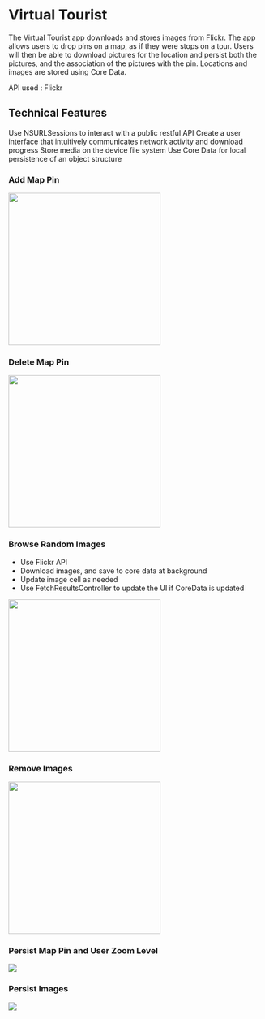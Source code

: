 # Virtual Tourist

The Virtual Tourist app downloads and stores images from Flickr. The app allows users to drop pins on a map, as if they were stops on a tour. Users will then be able to download pictures for the location and persist both the pictures, and the association of the pictures with the pin. Locations and images are stored using Core Data.

API used : Flickr

## Technical Features
Use NSURLSessions to interact with a public restful API
Create a user interface that intuitively communicates network activity and download progress
Store media on the device file system Use Core Data for local persistence of an object structure

### Add Map Pin
<img src="https://media.giphy.com/media/26Ff6cIIOEZVjfX9e/giphy.gif" width="300">

### Delete Map Pin
<img src="https://media.giphy.com/media/3ohjV0RGllpl69aSg8/giphy.gif" width="300">

### Browse Random Images
- Use Flickr API
- Download images, and save to core data at background
- Update image cell as needed
- Use FetchResultsController to update the UI if CoreData is updated

<img src="https://media.giphy.com/media/l4Epg3zanLUVUOEBq/giphy.gif" width="300">

### Remove Images
<img src="https://media.giphy.com/media/3ohjUSK8rXNSdvrQQw/giphy.gif" width="300">

### Persist Map Pin and User Zoom Level
<img src="https://media.giphy.com/media/3o6nV2PkSGgI6w4sms/giphy.gif">

### Persist Images
<img src="https://media.giphy.com/media/26Ff79Is1bSrb2kLe/giphy.gif">
